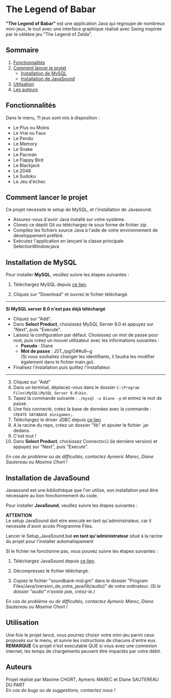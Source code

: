# The Legend of Babar

**"The Legend of Babar"** est une application Java qui regroupe de nombreux mini-jeux, le tout avec une interface graphique réalisé avec Swing inspirée par le célèbre jeu "The Legend of Zelda".

## Sommaire

1. [Fonctionnalités](#fonctionnalités)
2. [Comment lancer le projet](#comment-lancer-le-projet)
    - [Installation de MySQL](#installation-de-mysql)
    - [Installation de JavaSound](#installation-de-javasound)
3. [Utilisation](#utilisation)
4. [Les auteurs](#auteurs)

## Fonctionnalités

Dans le menu, 11 jeux sont mis à disposition :

- Le Plus ou Moins
- Le Vrai ou Faux
- Le Pendu
- Le Memory
- Le Snake
- Le Pacman
- Le Flappy Bird
- Le Blackjack
- Le 2048
- Le Sudoku
- Le Jeu d'échec

## Comment lancer le projet

Ce projet nécessite le setup de MySQL, et l'installation de Javasound.

- Assurez-vous d'avoir Java installé sur votre système.
- Clonez ce dépôt Git ou téléchargez-le sous forme de fichier zip.
- Compilez les fichiers source Java à l'aide de votre environnement de développement préféré.
- Exécutez l'application en lançant la classe principale SelectionWindow.java

## Installation de MySQL

Pour installer **MySQL**, veuillez suivre les étapes suivantes :

1. Téléchargez MySQL depuis [ce lien](https://dev.mysql.com/downloads/installer/).

2. Cliquez sur "Download" et ouvrez le fichier téléchargé.

----------------------------

**Si MySQL server 8.0 n'est pas déjà téléchargé**

- Cliquez sur "Add".
- Dans **Select Product**, choisissez MySQL Server 8.0 et appuyez sur "Next", puis "Execute".
- Laissez la configuration par défaut. Choisissez un mot de passe pour root, puis créez un nouvel utilisateur avec les informations suivantes :
  - **Pseudo** : Diane
  - **Mot de passe** : J5T_/pg/G##u9~g  
   (Si vous souhaitez changer les identifiants, il faudra les modifier également dans le fichier main.go).
- Finalisez l'installation puis quittez l'installateur.

------------------------

3. Cliquez sur "Add"
7. Dans un terminal, déplacez-vous dans le dossier `C:\Program Files\MySQL\MySQL Server 8.0\bin`.
8. Tapez la commande suivante : `./mysql -u Diane -p` et entrez le mot de passe.
9. Une fois connecté, créez la base de données avec la commande : `CREATE DATABASE minigames;`.
10. Téléchargez le driver JDBC depuis [ce lien](https://dbschema.com/jdbc-driver/mysql.html)
11. A la racine du repo, créez un dossier "lib" et ajouter le fichier .jar dedans.
12. C'est tout !  
 4. Dans **Select Product**, choisissez Connector/J (la dernière version) et appuyez sur "Next", puis "Execute".

  *En cas de problème ou de difficultés, contactez Aymeric Marec, Diane Sautereau ou Maxime Chort !*

## Installation de JavaSound

Javasound est une bibliothèque que l'on utilise, son installation peut être nécessaire au bon fonctionnement du code.

Pour installer **JavaSound**, veuillez suivre les étapes suivantes :

**ATTENTION**  
Le setup JavaSound doit etre executé en tant qu'administrateur, car il necessite d'avoir accès Programme Files.

Lancer le Setup_JavaSound.bat **en tant qu'administrateur** situé à la racine du projet pour l'installer automatiquement

Si le fichier ne fonctionne pas, vous pouvez suivre les étapes suivantes :

1. Téléchargez JavaSound depuis [ce lien]("https://www.oracle.com/technetwork/java/soundbank-mid-149984.zip").

2. Décompressez le fichier téléchargé.

3. Copiez le fichier "soundbank-mid.gm" dans le dossier "Program Files/Java/(version_de_votre_java/lib/audio)" de votre ordinateur.
*(Si le dossier "audio" n'existe pas, créez-le.)*  

*En cas de problème ou de difficultés, contactez Aymeric Marec, Diane Sautereau ou Maxime Chort !*

## Utilisation

Une fois le projet lancé, vous pourrez choisir votre mini-jeu parmi ceux proposés sur le menu, et suivre les instructions de chacuns d'entre eux.
**REMARQUE**
Ce projet n'est executable QUE si vous avez une connexion internet, les temps de chargements peuvent être impactés par votre débit.

## Auteurs

Projet réalisé par Maxime CHORT, Aymeric MAREC et Diane SAUTEREAU DU PART  
*En cas de bugs ou de suggestions, contactez nous !*
